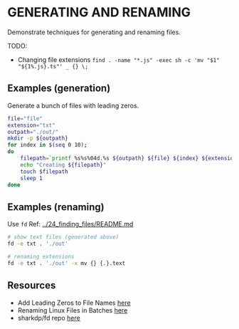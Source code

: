 # GENERATING AND RENAMING

Demonstrate techniques for generating and renaming files.  

TODO:  

* Changing file extensions `find . -name "*.js" -exec sh -c 'mv "$1" "${1%.js}.ts"' _ {} \;`

## Examples (generation)

Generate a bunch of files with leading zeros.  

```sh
file="file"
extension="txt"
outpath="./out/"
mkdir -p ${outpath}
for index in $(seq 0 10); 
do
    filepath=`printf %s%s%04d.%s ${outpath} ${file} ${index} ${extension}`
    echo "Creating ${filepath}"
    touch $filepath
    sleep 1
done
```

## Examples (renaming)

Use `fd` Ref: [../24_finding_files/README.md](../24_finding_files/README.md)  

```sh
# show text files (generated above)  
fd -e txt . './out'

# renaming extensions  
fd -e txt . './out' -x mv {} {.}.text
```

## Resources

* Add Leading Zeros to File Names [here](https://www.baeldung.com/linux/file-names-leading-zeros)  
* Renaming Linux Files in Batches [here](https://www.baeldung.com/linux/renaming-files-in-batches#tools)
* sharkdp/fd repo [here](https://github.com/sharkdp/fd)  
